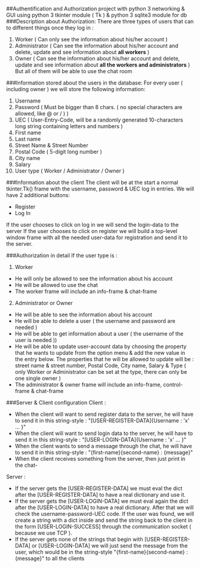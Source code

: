 ##Authentification and Authorization project with python 3 networking & GUI using python 3 tkinter module ( Tk ) & python 3 sqlite3 module for db
###Description about Authorization:
There are three types of users that can to different things once they log in :
1. Worker ( Can only see the information about his/her account ) 
2. Administrator ( Can see the information about his/her account and delete, update and see information about **all workers** )
3. Owner ( Can see the information about his/her account and delete, update and see information about **all the workers and administrators** ) 
But all of them will be able to use the chat room

###Information stored about the users in the database:
For every user ( including owner ) we will store the following information:
1. Username
2. Password ( Must be bigger than 8 chars. ( no special characters are allowed, like @ or / ) ) 
3. UEC ( User-Entry-Code, will be a randomly generated 10-characters long string containing letters and numbers )
4. First name
5. Last name
6. Street Name & Street Number
7. Postal Code ( 5-digit long number )
8. City name
9. Salary
10. User type ( Worker / Administrator / Owner )

###Information about the client
The client will be at the start a normal tkinter.Tk() frame with the username, password & UEC log in entries. We will have 2 additional buttons:

- Register
- Log In 

If the user chooses to click on log in we will send the login-data to the server
If the user chooses to click on register we will build a top-level window frame with all the needed user-data for registration and send it to the server.

###Authorization in detail
If the user type is :
1. Worker
- He will only be allowed to see the information about his account 
- He will be allowed to use the chat
- The worker frame will include an info-frame & chat-frame

2. Administrator or Owner
- He will be able to see the information about his account 
- He will be able to delete a user ( the username and password are needed )
- He will be able to get information about a user ( the username of the user is needed ))
- He will be able to update user-account data by choosing the property that he wants to update from the option menu & add the new value in the entry below. The properties that he will be allowed to update will be : street name & street number, Postal Code, City name, Salary & Type ( only Worker or Administrator can be set at the type, there can only be one single owner )
- The administrator & owner frame will include an info-frame, control-frame & chat-frame

###Server & Client configuration
Client :
- When the client will want to send register data to the server, he will have to send it in this string-style : "[USER-REGISTER-DATA]{Username : 'x' ... }"
- When the client will want to send login data to the server, he will have to send it in this string-style : "[USER-LOGIN-DATA]{Username : 'x' ... }"
- When the client wants to send a message through the chat, he will have to send it in this string-style : "{first-name}{second-name} : {message}"
- When the client receives something from the server, then just print in the chat-

Server : 
- If the server gets the [USER-REGISTER-DATA] we must eval the dict after the [USER-REGISTER-DATA] to have a real dictionary and use it.
- If the server gets the [USER-LOGIN-DATA] we must eval again the dict after the [USER-LOGIN-DATA] to have a real dictionary. After that we will check the username-password-UEC code. If the user was found, we will create a string with a dict inside and send the string back to the client in the form [USER-LOGIN-SUCCESS] through the communication socket ( because we use TCP ).
- If the server gets none of the strings that begin with [USER-REGISTER-DATA] or [USER-LOGIN-DATA] we will just send the message from the user, which would be in the string-style "{first-name}{second-name} : {message}" to all the clients